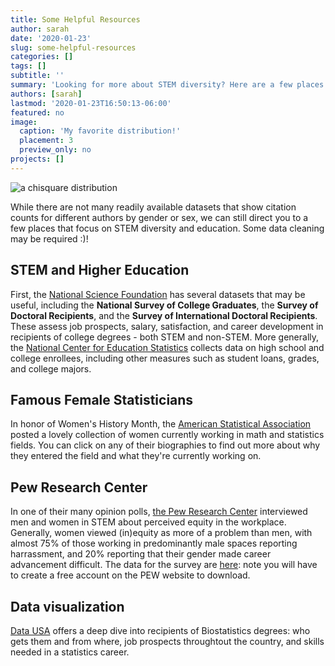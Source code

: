 ```yaml
---
title: Some Helpful Resources
author: sarah
date: '2020-01-23'
slug: some-helpful-resources
categories: []
tags: []
subtitle: ''
summary: 'Looking for more about STEM diversity? Here are a few places to get data and learn more.'
authors: [sarah]
lastmod: '2020-01-23T16:50:13-06:00'
featured: no
image: 
  caption: 'My favorite distribution!'
  placement: 3
  preview_only: no
projects: []
---
```

![a chisquare distribution](/img/featured.jpg)

While there are not many readily available datasets that show citation counts for different authors by gender or sex, we can still direct you to a few places that focus on STEM diversity and education. Some data cleaning may be required :)!

## STEM and Higher Education
First, the [National Science Foundation](https://ncsesdata.nsf.gov/datadownload/) has several datasets that may be useful, including the **National Survey of College Graduates**, the **Survey of Doctoral Recipients**, and the **Survey of International Doctoral Recipients**. These assess job prospects, salary, satisfaction, and career development in recipients of college degrees - both STEM and non-STEM. More generally, the [National Center for Education Statistics](https://nces.ed.gov/datalab/index.aspx) collects data on high school and college enrollees, including other measures such as student loans, grades, and college majors.

## Famous Female Statisticians
In honor of Women's History Month, the [American Statistical Association](https://magazine.amstat.org/statisticians-in-history/wis/) posted a lovely collection of women currently working in math and statistics fields. You can click on any of their biographies to find out more about why they entered the field and what they're currently working on.

## Pew Research Center
In one of their many opinion polls, [the Pew Research Center](https://www.pewsocialtrends.org/2018/01/09/women-and-men-in-stem-often-at-odds-over-workplace-equity/) interviewed men and women in STEM about perceived equity in the workplace. Generally, women viewed (in)equity as more of a problem than men, with almost 75% of those working in predominantly male spaces reporting harrassment, and 20% reporting that their gender made career advancement difficult. The data for the survey are [here](https://www.pewsocialtrends.org/dataset/2017-pew-research-center-stem-survey/): note you will have to create a free account on the PEW website to download.

## Data visualization
[Data USA](https://datausa.io/profile/cip/biostatistics) offers a deep dive into recipients of Biostatistics degrees: who gets them and from where, job prospects throughtout the country, and skills needed in a statistics career.